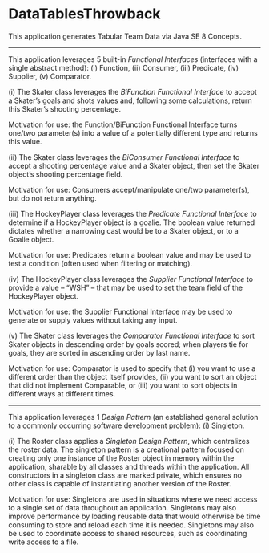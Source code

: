 # DataTablesThrowback
This application generates Tabular Team Data via Java SE 8 Concepts.

______________________________________________________________________________________________________________________________________

This application leverages 5 built-in *Functional Interfaces* (interfaces with a single abstract method):
(i) Function, (ii) Consumer, (iii) Predicate, (iv) Supplier, (v) Comparator.

(i) The Skater class leverages the *BiFunction Functional Interface* to accept a Skater’s goals and shots values and, following some calculations, return this Skater’s shooting percentage.  

Motivation for use: the Function/BiFunction Functional Interface turns one/two parameter(s) into a value of a potentially different type and returns this value.


(ii) The Skater class leverages the *BiConsumer Functional Interface* to accept a shooting percentage value and a Skater object, then set the Skater object’s shooting percentage field.

Motivation for use: Consumers accept/manipulate one/two parameter(s), but do not return anything.


(iii) The HockeyPlayer class leverages the *Predicate Functional Interface* to determine if a HockeyPlayer object is a goalie.  The boolean value returned dictates whether a narrowing cast would be to a Skater object, or to a Goalie object.

Motivation for use: Predicates return a boolean value and may be used to test a condition (often used when filtering or matching).


(iv) The HockeyPlayer class leverages the *Supplier Functional Interface* to provide a value – “WSH” – that may be used to set the team field of the HockeyPlayer object.

Motivation for use: the Supplier Functional Interface may be used to generate or supply values without taking any input.


(v) The Skater class leverages the *Comparator Functional Interface* to sort Skater objects in descending order by goals scored; when players tie for goals, they are sorted in ascending order by last name.

Motivation for use: Comparator is used to specify that (i) you want to use a different order than the object itself provides, (ii) you want to sort an object that did not implement Comparable, or (iii) you want to sort objects in different ways at different times.

______________________________________________________________________________________________________________________________________
This application leverages 1 *Design Pattern* (an established general solution to a commonly occurring software development problem): (i) Singleton.

(i) The Roster class applies a *Singleton Design Pattern*, which centralizes the roster data.  The singleton pattern is a creational pattern focused on creating only one instance of the Roster object in memory within the application, sharable by all classes and threads within the application.  All constructors in a singleton class are marked private, which ensures no other class is capable of instantiating another version of the Roster.  

Motivation for use: Singletons are used in situations where we need access to a single set of data throughout an application.  Singletons may also improve performance by loading reusable data that would otherwise be time consuming to store and reload each time it is needed.  Singletons may also be used to coordinate access to shared resources, such as coordinating write access to a file.

